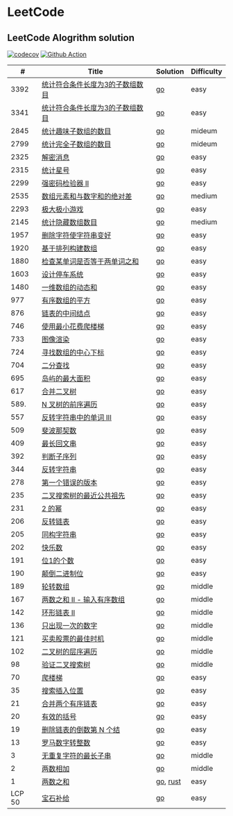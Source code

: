 # LeetCode
## LeetCode Alogrithm solution
[![codecov](https://codecov.io/gh/gofromzero/leetcode/branch/master/graph/badge.svg?token=3Z6VEuf8w2)](https://codecov.io/gh/gofromzero/leetcode)
[![Github Action](https://github.com/gofromzero/leetcode/actions/workflows/main.yml/badge.svg)](https://github.com/gofromzero/leetcode/actions/workflows/main.yml)

| #      | Title                                                                                                   | Solution                                                                     | Difficulty |
|--------|---------------------------------------------------------------------------------------------------------|------------------------------------------------------------------------------|------------|
| 3392   | [统计符合条件长度为3的子数组数目](https://leetcode.cn/problems/count-subarrays-of-length-three-with-a-condition)       | [go](./algorithms/go/countSubarrays/countSubarrays.go)                       | easy       |
| 3341   | [统计符合条件长度为3的子数组数目](https://leetcode.cn/problems/find-minimum-time-to-reach-last-room-i)       | [go](./algorithms/go/minTimeToReach/minTimeToReach.go)                       | easy       |
| 2845   | [统计趣味子数组的数目](https://leetcode.cn/problems/count-of-interesting-subarrays/)                              | [go](./algorithms/go/countInterestingSubarrays/countInterestingSubarrays.go) | mideum     |
| 2799   | [统计完全子数组的数目](https://leetcode.cn/problems/count-complete-subarrays-in-an-array/)                        | [go](./algorithms/go/countCompleteSubarrays/countCompleteSubarrays.go)       | mideum     |
| 2325   | [解密消息](https://leetcode.cn/problems/decode-the-message/)                                                | [go](./algorithms/go/decodeMessage/decodeMessage.go)                         | easy       |
| 2315   | [统计星号](https://leetcode.cn/problems/count-asterisks/)                                                   | [go](./algorithms/go/countAsterisks/countAsterisks.go)                       | easy       |
| 2299   | [强密码检验器 II](https://leetcode.cn/problems/strong-password-checker-ii/)                                   | [go](./algorithms/go/strongPasswordCheckerII/strongPasswordCheckerII.go)     | easy       |
| 2535   | [数组元素和与数字和的绝对差](https://leetcode.cn/problems/difference-between-element-sum-and-digit-sum-of-an-array/) | [go](./algorithms/go/differenceOfSum/differenceOfSum.go)                     | medium     |
| 2293   | [极大极小游戏](https://leetcode.cn/problems/min-max-game/)                                                    | [go](./algorithms/go/minMaxGame/minMaxGame.go)                               | easy       |
| 2145   | [统计隐藏数组数目](https://leetcode.cn/problems/count-the-hidden-sequences/)                                    | [go](./algorithms/go/numberOfArrays/numberOfArrays.go)                       | medium     |
| 1957   | [删除字符使字符串变好](https://leetcode.cn/problems/delete-characters-to-make-fancy-string/)                      | [go](./algorithms/go/makeFancyString/makeFancyString.go)                      | easy       |
| 1920   | [基于排列构建数组](https://leetcode.cn/problems/build-array-from-permutation/)                                  | [go](./algorithms/go/buildArray/buildArray.go)                               | easy       |
| 1880   | [检查某单词是否等于两单词之和](https://leetcode.cn/problems/check-if-word-equals-summation-of-two-words/)             | [go](./algorithms/go/isSumEqual/isSumEqual.go)                               | easy       |
| 1603   | [设计停车系统](https://leetcode.cn/problems/design-parking-system/)                                           | [go](./algorithms/go/ParkingSystem/ParkingSystem.go)                         | easy       |
| 1480   | [一维数组的动态和](https://leetcode.cn/problems/running-sum-of-1d-array/)                                       | [go](./algorithms/go/runningSum/runningSum.go)                               | easy       |
| 977    | [有序数组的平方](https://leetcode.cn/problems/squares-of-a-sorted-array/)                                      | [go](./algorithms/go/sortedsquares/sortedSquares.go)                         | easy       |
| 876    | [链表的中间结点](https://leetcode.cn/problems/middle-of-the-linked-list/)                                      | [go](./algorithms/go/middlenode/middleNode.go)                               | easy       |
| 746    | [使用最小花费爬楼梯](https://leetcode.cn/problems/min-cost-climbing-stairs/)                                     | [go](./algorithms/go/minCostClimbingStairs/minCostClimbingStairs.go)         | easy       |
| 733    | [图像渲染](https://leetcode.cn/problems/flood-fill/)                                                        | [go](./algorithms/go/floodfill/floodFill.go)                                 | easy       |
| 724    | [寻找数组的中心下标](https://leetcode.cn/problems/find-pivot-index/)                                             | [go](./algorithms/go/pivotIndex/pivotIndex.go)                               | easy       |
| 704    | [二分查找](https://leetcode.cn/problems/binary-search/)                                                     | [go](./algorithms/go/binarysearch/binarySearch.go)                           | easy       |
| 695    | [岛屿的最大面积](https://leetcode.cn/problems/max-area-of-island/)                                             | [go](./algorithms/go/maxareaofisland/maxAreaOfIsland.go)                     | easy       |
| 617    | [合并二叉树](https://leetcode.cn/problems/merge-two-binary-trees/)                                           | [go](./algorithms/go/mergetrees/mergeTrees.go)                               | easy       |
| 589.   | [N 叉树的前序遍历](https://leetcode.cn/problems/n-ary-tree-preorder-traversal/)                                | [go](./algorithms/go/preorder/preorder.go)                                   | easy       |
| 557    | [反转字符串中的单词 III](https://leetcode.cn/problems/reverse-words-in-a-string-iii/)                            | [go](./algorithms/go/reversewords/reverseWords.go)                           | easy       |
| 509    | [斐波那契数](https://leetcode.cn/problems/fibonacci-number/)                                                 | [go](./algorithms/go/fib/fib.go)                                             | easy       |
| 409    | [最长回文串](https://leetcode.cn/problems/longest-palindrome/)                                               | [go](./algorithms/go/longestPalindrome/longestPalindrome.go)                 | easy       |
| 392    | [判断子序列](https://leetcode.cn/problems/is-subsequence/)                                                   | [go](./algorithms/go/isSubsequence/isSubsequence.go)                         | easy       |
| 344    | [反转字符串](https://leetcode.cn/problems/reverse-string/)                                                   | [go](./algorithms/go/reversestring/reverseString.go)                         | easy       |
| 278    | [ 第一个错误的版本](https://leetcode.cn/problems/first-bad-version/)                                            | [go](./algorithms/go/firstBadVersion/firstBadVersion.go)                     | easy       |
| 235    | [二叉搜索树的最近公共祖先](https://leetcode.cn/problems/lowest-common-ancestor-of-a-binary-search-tree/)            | [go](./algorithms/go/lowestCommonAncestor/lowestCommonAncestor.go)           | easy       |
| 231    | [2 的幂](https://leetcode.cn/problems/power-of-two/)                                                      | [go](./algorithms/go/ispoweroftwo/isPowerOfTwo.go)                           | easy       |
| 206    | [反转链表](https://leetcode.cn/problems/reverse-linked-list/)                                               | [go](./algorithms/go/reverselist/reverseList.go)                             | easy       |
| 205    | [同构字符串](https://leetcode.cn/problems/isomorphic-strings/)                                               | [go](./algorithms/go/isIsomorphic/isIsomorphic.go)                           | easy       |
| 202    | [快乐数](https://leetcode.cn/problems/happy-number/)                                                       | [go](./algorithms/go/ishappy/isHappy.go)                                     | easy       |
| 191    | [位1的个数](https://leetcode.cn/problems/number-of-1-bits/)                                                 | [go](./algorithms/go/hammingweight/hammingWeight.go)                         | easy       |
| 190    | [颠倒二进制位](https://leetcode.cn/problems/reverse-bits/)                                                    | [go](./algorithms/go/reversebits/reverseBits.go)                             | easy       |
| 189    | [轮转数组](https://leetcode.cn/problems/rotate-array/)                                                      | [go](./algorithms/go/rotate/rotate.go)                                       | middle     |
| 167    | [两数之和 II - 输入有序数组](https://leetcode.cn/problems/two-sum-ii-input-array-is-sorted/)                      | [go](./algorithms/go/twosum2/twoSum.go)                                      | middle     |
| 142    | [环形链表 II](https://leetcode.cn/problems/linked-list-cycle-ii/)                                           | [go](./algorithms/go/detectCycle/detectCycle.go)                             | middle     |
| 136    | [只出现一次的数字](https://leetcode.cn/problems/single-number/)                                                 | [go](./algorithms/go/singlenumber/singleNumber.go)                           | middle     |
| 121    | [买卖股票的最佳时机](https://leetcode.cn/problems/best-time-to-buy-and-sell-stock/)                              | [go](./algorithms/go/maxProfit/maxProfit.go)                                 | middle     |
| 102    | [二叉树的层序遍历](https://leetcode.cn/problems/binary-tree-level-order-traversal/)                             | [go](./algorithms/go/preorder/preorder.go)                                   | middle     |
| 98     | [验证二叉搜索树](https://leetcode.cn/problems/validate-binary-search-tree/)                                    | [go](./algorithms/go/isValidBST/isValidBST.go)                               | middle     |
| 70     | [爬楼梯](https://leetcode.cn/problems/climbing-stairs/)                                                    | [go](./algorithms/go/climbstairs/climbStairs.go)                             | easy       |
| 35     | [搜索插入位置](https://leetcode.cn/problems/search-insert-position/)                                          | [go](./algorithms/go/searchinsert/searchInsert.go)                           | easy       |
| 21     | [合并两个有序链表](https://leetcode.cn/problems/merge-two-sorted-lists/)                                        | [go](./algorithms/go/mergetwolists/mergeTwoLists.go)                         | easy       |
| 20     | [有效的括号](https://leetcode.cn/problems/valid-parentheses/)                                                | [go](./algorithms/go/isValid/isValid.go)                                     | easy       |
| 19     | [删除链表的倒数第 N 个结](https://leetcode.cn/problems/remove-nth-node-from-end-of-list/)                         | [go](./algorithms/go/removenthfromend/removeNthFromEnd.go)                   | easy       |
| 13     | [罗马数字转整数](https://leetcode.cn/problems/roman-to-integer/)                                               | [go](./algorithms/go/romanToInt/romanToInt.go)                               | easy       |
| 3      | [无重复字符的最长子串](https://leetcode.cn/problems/longest-substring-without-repeating-characters/)              | [go](./algorithms/go/lengthoflongestsubstring/lengthOfLongestSubstring.go)   | middle     |
| 2      | [两数相加](https://leetcode.cn/problems/add-two-numbers/)                                                   | [go](./algorithms/go/addtwonumbers/addTwoNumbers.go)                         | middle     |
| 1      | [两数之和](https://leetcode.cn/problems/two-sum/)                                                           | [go](./algorithms/go/twosum/twoSum.go), [rust](./algorithms/rust/two_sum.rs) | easy       |
| LCP 50 | [宝石补给](https://leetcode.cn/problems/WHnhjV/)                                                            | [go](./algorithms/go/giveGem/giveGem.go)                                     | easy       |
